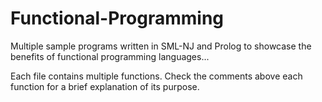 # Functional-Programming
Multiple sample programs written in SML-NJ and Prolog to showcase the benefits of functional programming languages...

Each file contains multiple functions.
Check the comments above each function for a brief explanation of its purpose.
